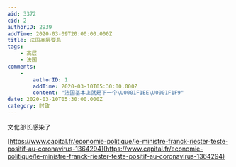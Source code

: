 ```yaml
---
aid: 3372
cid: 2
authorID: 2939
addTime: 2020-03-09T20:00:00.000Z
title: 法国高层要悬
tags:
    - 高层
    - 法国
comments:
    -
        authorID: 1
        addTime: 2020-03-10T05:30:00.000Z
        content: "法国基本上就是下一个\U0001F1EE\U0001F1F9"
date: 2020-03-10T05:30:00.000Z
category: 时政
---
```


文化部长感染了

[https://www.capital.fr/economie-politique/le-ministre-franck-riester-teste-positif-au-coronavirus-1364294](https://www.capital.fr/economie-politique/le-ministre-franck-riester-teste-positif-au-coronavirus-1364294)
